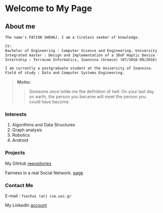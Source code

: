 # Welcome to My Page

## About me

```markdown
The name's FATION SHEHAJ. I am a tireless seeker of knowledge.

CV:
Bachelor of Engineering : Computer Science and Engineering. University of Ioannina, Greece (2012-2017).
Integrated master : Design and Implementation of a 3DoF Haptic Device (2016-2017).
Internship : Terracom Informatics, Ioannina (Greece) (07/2016-09/2016).

I am currently a postgraduate student at the University of Ioannina.
Field of study : Data and Computer Systems Engineering.
```

> **Motto:**
>> Someone once tolde me the definition of hell: On your last day on earth, the person you became will meet the person you could have become.

### Interests
1. Algorithms and Data Structures
2. Graph analysis
3. Robotics
4. Android


### Projects
My GitHub [repositories](https://github.com/FationSH?tab=repositories)

Fairness in a real Social Network. [page](https://george50450.github.io/social_networks/#data)



### Contact Me

E-mail : `fsechai (at) cse.uoi.gr`

My LinkedIn [account](https://www.linkedin.com/in/fation-shehaj/)
